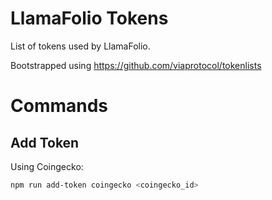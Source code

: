 # LlamaFolio Tokens

List of tokens used by LlamaFolio.

Bootstrapped using https://github.com/viaprotocol/tokenlists

# Commands

## Add Token

Using Coingecko:

```sh
npm run add-token coingecko <coingecko_id>
```